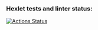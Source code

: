 ### Hexlet tests and linter status:
[![Actions Status](https://github.com/Holerik/frontend-project-12/workflows/hexlet-check/badge.svg)](https://github.com/Holerik/frontend-project-12/actions)